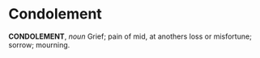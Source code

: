 # Condolement

**CONDOLEMENT**, _noun_ Grief; pain of mid, at anothers loss or misfortune; sorrow; mourning.